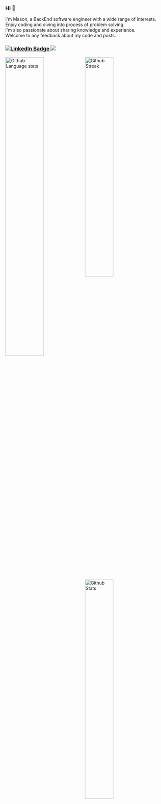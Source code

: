 

### Hi 👋

<div id="header" align="Left">
  <div >
    I'm Mason, a BackEnd software engineer with a wide range of interests.
    </br>
    Enjoy coding and diving into process of problem solving.
    </br>
    I'm also passionate about sharing knowledge and experience.
    </br>
    Welcome to any feedback about my code and posts. 
  </div>
</div>

<h3 align="left">
  <a href="https://www.linkedin.com/in/masonyu/">  
    <img src="https://img.shields.io/badge/LinkedIn-blue?style=for-the-badge&logo=linkedin&logoColor=white" alt="LinkedIn Badge"/>
  </a>
  <a href="https://medium.com/@white_100">
    <img src="https://img.shields.io/badge/medium-%23000000.svg?&style=for-the-badge&logo=medium&logoColor=white"/>
  </a>
</h3>

<p align="left">

  
  <img width="49%" align="left" alt="Github Language stats" src="https://github-readme-stats.vercel.app/api/top-langs/?username=masonCalmAndCode&theme=merko" />  

  <img width="42%" align="center" alt="Github Streak" src="https://github-readme-streak-stats.herokuapp.com/?user=masonCalmAndCode&theme=dark" />

  <img width="42%" align="left" alt="Github Stats" src="https://github-readme-stats.vercel.app/api?username=masonCalmAndCode&show_icons=true&hide_border=true&theme=merko" />

</p>

<!--
**masonCalmAndCode/masonCalmAndCode** is a ✨ _special_ ✨ repository because its `README.md` (this file) appears on your GitHub profile.
Here are some ideas to get you started:

- 🔭 I’m currently working on ...
- 💬 Ask me about ...
- 🌱 I’m currently learning ...
- 👯 I’m looking to collaborate on ...
- 🤔 I’m looking for help with ...
- 📫 How to reach me: ...
- 😄 Pronouns: ...
- ⚡ Fun fact: ...
-->
